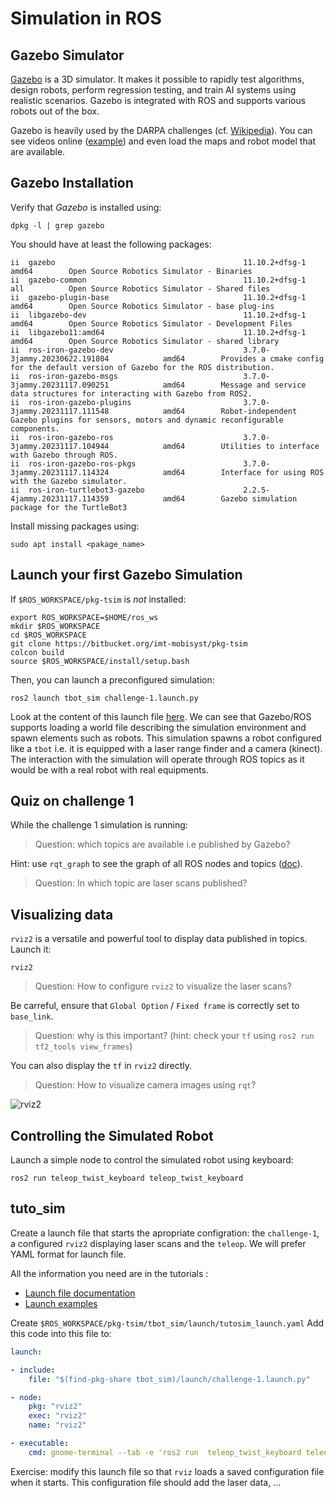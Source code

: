# Simulation in ROS

## Gazebo Simulator

[Gazebo](http://gazebosim.org/) is a 3D simulator.
It makes it possible to rapidly test algorithms, design robots, perform regression testing, and train AI systems using realistic scenarios.
Gazebo is integrated with ROS and supports various robots out of the box.

Gazebo is heavily used by the DARPA challenges (cf. [Wikipedia](https://en.wikipedia.org/wiki/Gazebo_simulator)).
You can see videos online ([example](https://www.youtube.com/watch?v=v6-heLIg85o)) and even load the maps and robot model that are available.

## Gazebo Installation

Verify that _Gazebo_ is installed using:

```console
dpkg -l | grep gazebo
```

You should have at least the following packages:

```
ii  gazebo                                          11.10.2+dfsg-1                          amd64        Open Source Robotics Simulator - Binaries
ii  gazebo-common                                   11.10.2+dfsg-1                          all          Open Source Robotics Simulator - Shared files
ii  gazebo-plugin-base                              11.10.2+dfsg-1                          amd64        Open Source Robotics Simulator - base plug-ins
ii  libgazebo-dev                                   11.10.2+dfsg-1                          amd64        Open Source Robotics Simulator - Development Files
ii  libgazebo11:amd64                               11.10.2+dfsg-1                          amd64        Open Source Robotics Simulator - shared library
ii  ros-iron-gazebo-dev                             3.7.0-3jammy.20230622.191804            amd64        Provides a cmake config for the default version of Gazebo for the ROS distribution.
ii  ros-iron-gazebo-msgs                            3.7.0-3jammy.20231117.090251            amd64        Message and service data structures for interacting with Gazebo from ROS2.
ii  ros-iron-gazebo-plugins                         3.7.0-3jammy.20231117.111548            amd64        Robot-independent Gazebo plugins for sensors, motors and dynamic reconfigurable components.
ii  ros-iron-gazebo-ros                             3.7.0-3jammy.20231117.104944            amd64        Utilities to interface with Gazebo through ROS.
ii  ros-iron-gazebo-ros-pkgs                        3.7.0-3jammy.20231117.114324            amd64        Interface for using ROS with the Gazebo simulator.
ii  ros-iron-turtlebot3-gazebo                      2.2.5-4jammy.20231117.114359            amd64        Gazebo simulation package for the TurtleBot3
```

Install missing packages using:

```console
sudo apt install <pakage_name>
```

## Launch your first Gazebo Simulation

If `$ROS_WORKSPACE/pkg-tsim` is *not* installed:

```console
export ROS_WORKSPACE=$HOME/ros_ws
mkdir $ROS_WORKSPACE
cd $ROS_WORKSPACE
git clone https://bitbucket.org/imt-mobisyst/pkg-tsim
colcon build
source $ROS_WORKSPACE/install/setup.bash
```

Then, you can launch a preconfigured simulation:

```console
ros2 launch tbot_sim challenge-1.launch.py
```

Look at the content of this launch file [here](https://bitbucket.org/imt-mobisyst/pkg-tsim/src/master/tbot_sim/launch/challenge-1.launch.py).
We can see that Gazebo/ROS supports loading a world file describing the simulation environment and spawn elements such as robots.
This simulation spawns a robot configured like a `tbot` i.e. it is equipped with a laser range finder and a camera (kinect).
The interaction with the simulation will operate through ROS topics as it would be with a real robot with real equipments.


## Quiz on challenge 1

While the challenge 1 simulation is running:

> Question: which topics are available i.e published by Gazebo?

Hint: use `rqt_graph` to see the graph of all ROS nodes and topics ([doc](https://docs.ros.org/en/iron/Concepts/About-RQt.html)).

> Question: In which topic are laser scans published?


## Visualizing data

`rviz2` is a versatile and powerful tool to display data published in topics.
Launch it:

```console
rviz2
```

> Question: How to configure `rviz2` to visualize the laser scans?

Be carreful, ensure that `Global Option` / `Fixed frame` is correctly set to `base_link`.

> Question: why is this important? (hint: check your `tf` using `ros2 run tf2_tools view_frames`)

You can also display the `tf` in `rviz2` directly.

> Question: How to visualize camera images using `rqt`?

![rviz2](../files/SLAM/rviz_laserscan.png)


## Controlling the Simulated Robot

Launch a simple node to control the simulated robot using keyboard:

```console
ros2 run teleop_twist_keyboard teleop_twist_keyboard
```

## tuto_sim

Create a launch file that starts the apropriate configration: the `challenge-1`, a configured `rviz2` displaying laser scans and the `teleop`.
We will prefer YAML format for launch file. 

All the information you need are in the tutorials :
- [Launch file documentation](https://docs.ros.org/en/iron/Tutorials/Intermediate/Launch/Launch-Main.html)
- [Launch examples](https://docs.ros.org/en/iron/How-To-Guides/Launch-file-different-formats.html) 

Create `$ROS_WORKSPACE/pkg-tsim/tbot_sim/launch/tutosim_launch.yaml`
Add this code into this file to:

```yaml
launch:

- include:
    file: "$(find-pkg-share tbot_sim)/launch/challenge-1.launch.py"

- node:
    pkg: "rviz2"
    exec: "rviz2"
    name: "rviz2"

- executable:
    cmd: gnome-terminal --tab -e 'ros2 run  teleop_twist_keyboard teleop_twist_keyboard'
```

Exercise: modify this launch file so that `rviz` loads a saved configuration file when it starts. This configuration file should add the laser data, ...

